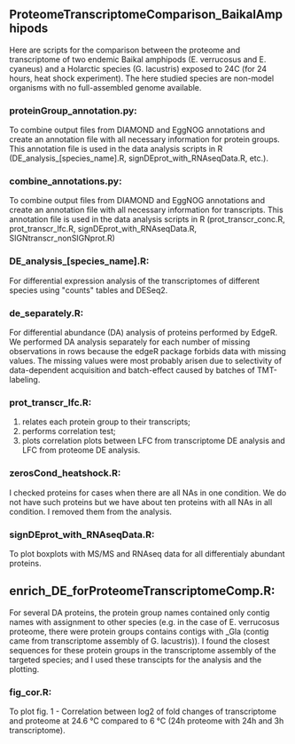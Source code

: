 ## ProteomeTranscriptomeComparison_BaikalAmphipods
Here are scripts for the comparison between the proteome and transcriptome of two endemic Baikal amphipods (E. verrucosus and E. cyaneus) and a Holarctic species (G. lacustris) exposed to 24C (for 24 hours, heat shock experiment). The here studied species are non-model organisms with no full-assembled genome available.

### proteinGroup_annotation.py:
To combine output files from DIAMOND and EggNOG annotations and create an annotation file with all necessary information for protein groups. This annotation file is used in the data analysis scripts in R (DE_analysis_[species_name].R, signDEprot_with_RNAseqData.R, etc.).

### combine_annotations.py:
To combine output files from DIAMOND and EggNOG annotations and create an annotation file with all necessary information for transcripts. This annotation file is used in the data analysis scripts in R (prot_transcr_conc.R, prot_transcr_lfc.R, signDEprot_with_RNAseqData.R, SIGNtranscr_nonSIGNprot.R)

### DE_analysis_[species_name].R:
For differential expression analysis of the transcriptomes of different species using "counts" tables and DESeq2. 

### de_separately.R:
For differential abundance (DA) analysis of proteins performed by EdgeR. We performed DA analysis separately for each number of missing observations in rows because the edgeR package forbids data with missing values. The missing values were most probably arisen due to selectivity of data-dependent acquisition and batch-effect caused by batches of TMT-labeling.

### prot_transcr_lfc.R: 
1. relates each protein group to their transcripts; 
2. performs correlation test;
3. plots correlation plots between LFC from transcriptome DE analysis and LFC from proteome DE analysis.

### zerosCond_heatshock.R: 
I checked proteins for cases when there are all NAs in one condition. We do not have such proteins but we have about ten proteins with all NAs in all condition. I removed them from the analysis.

### signDEprot_with_RNAseqData.R: 
To plot boxplots with MS/MS and RNAseq data for all differentialy abundant proteins.
## enrich_DE_forProteomeTranscriptomeComp.R:
For several DA proteins, the protein group names contained only contig names with assignment to other species (e.g. in the case of E. verrucosus proteome, there were protein groups contains contigs with _Gla (contig came from transcriptome assembly of G. lacustris)). I found the closest sequences for these protein groups in the transcriptome assembly of the targeted species; and I used these transcipts for the analysis and the plotting. 

### fig_cor.R:
To plot fig. 1 - Correlation between log2 of fold changes of transcriptome and proteome at 24.6 °C compared to 6 °C (24h proteome with 24h and 3h transcriptome).
